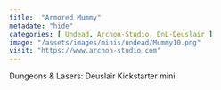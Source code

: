 ```yaml
---
title:  "Armored Mummy"
metadate: "hide"
categories: [ Undead, Archon-Studio, DnL-Deuslair ]
image: "/assets/images/minis/undead/Mummy10.png"
visit: "https://www.archon-studio.com"
---
```

Dungeons & Lasers: Deuslair Kickstarter mini.
